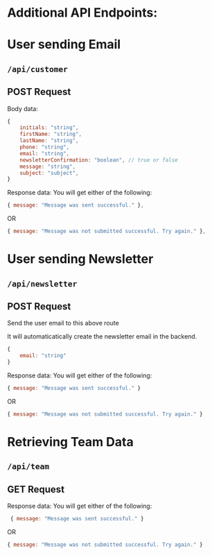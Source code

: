 # Additional API Endpoints:

# User sending Email
## `/api/customer`
## POST Request

Body data:
```javascript
{
    initials: "string",
    firstName: "string",
    lastName: "string",
    phone: "string",
    email: "string",
    newsletterConfirmation: "boolean", // true or false
    message: "string",
    subject: "subject",
}
```

Response data:
You will get either of the following:

```javascript
{ message: "Message was sent successful." },
```

OR

```javascript
{ message: "Message was not submitted successful. Try again." },
```
# User sending Newsletter
## `/api/newsletter`
## POST Request
Send the user email to this above route

It will automaticatically create the newsletter email in the backend.

```javascript
{
    email: "string"
}

```

Response data:
You will get either of the following:

```javascript
{ message: "Message was sent successful." }

```

OR 

```javascript
{ message: "Message was not submitted successful. Try again." }
```


# Retrieving Team Data
## `/api/team`
## GET Request

Response data:
You will get either of the following:

```javascript
 { message: "Message was sent successful." }
```

OR

```javascript
{ message: "Message was not submitted successful. Try again." }
```

